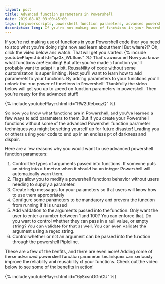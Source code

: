 ```yaml
---
layout: post
title: Advanced function parameters in Powershell
date: 2019-08-02 03:00:45+00
tags: [mrpowerscripts, powershell function parameters, advanced powershellfunction parameters, functions in powershell, powershell functions.]
description-long: If you're not making use of functions in your Powershell code then you need to stop what you're doing right now and learn about them! But where?!? Oh, click the video below and watch. That will get you started. That's awesome! Now you know what functions are! Exciting! But after you've made a function you'll probably want to adapt it a bit. Reusability of code without some customization is super limiting. Next you'll want to learn how to add paramerets to your functions. By adding parameters to your functions you'll unlock the true power of functions in Powershell! Thankfully the video below will get you up to speed on function parameters in powershell. Then you're ready for the advanced stuff!
---
```


If you're not making use of functions in your Powershell code then you need to stop what you're doing right now and learn about them! But where?!? Oh, click the video below and watch. That will get you started. {% include youtubePlayer.html id="qz0x_WL8ueo" %} That's awesome! Now you know what functions are! Exciting! But after you've made a function you'll probably want to adapt it a bit. Reusability of code without some customization is super limiting. Next you'll want to learn how to add paramerets to your functions. By adding parameters to your functions you'll unlock the true power of functions in Powershell! Thankfully the video below will get you up to speed on function parameters in powershell. Then you're ready for the advanced stuff!

{% include youtubePlayer.html id="RW2tRebxqzQ" %}

So now you know what functions are in Powershell, and you've learned a few ways to add parameters to them. But if you create your Powershell functions without some of the advanced Powershell function parameter techniques you might be setting yourself up for future disaster! Leading you or others using your code to end up in an endless pit of darkness and dispair.

Here are a few reasons why you would want to use advanced powershell function parameters:

1. Control the types of arguments passed into functions. If someone puts an string into a function when it should be an integer Powershell will automatically warn them.
1. Flags allow you to modify a powershell functions behavior without users needing to supply a parameter.
1. Create help messages for your parameters so that users will know how to use them appropriately
1. Configure some parameters to be mandatory and prevent the function from running if it is unused
1. Add validation to the arguments passed into the function. Only want the user to enter a number between 1 and 100? You can enforce that. Do you want to control whether they can pass in a null value, or empty string? You can validate for that as well. You can even validate the argument using a regex string.
1. Control whether or not an argument can be passed into the function through the powershell Pipleline.

These are a few of the benfits, and there are even more! Adding some of these advanced powershell function parameter techniques can seriously improve the reliablity and reusability of your functions. Check out the video below to see some of the benefits in action!

{% include youtubePlayer.html id="6ySxsnOGnCU" %}
